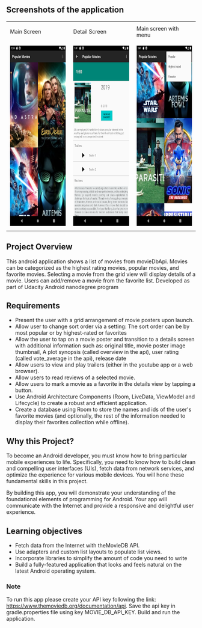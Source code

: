 ## Screenshots of the application

<table>
  <tr>
    <td style="padding:10px">Main Screen</td>
     <td style="padding:10px">Detail Screen</td>
     <td style="padding:10px">Main screen with menu</td>
  </tr>
  <tr>
    <td style="padding:10px"><img src="/screenshots/Screenshot_1593541479.png" width=270 height=480></td>
    <td style="padding:10px"><img src="/screenshots/Screenshot_1593542484.png" width=270 height=480></td>
    <td style="padding:10px"><img src="/screenshots/Screenshot_1593542507.png" width=270 height=480></td>
  </tr>
 </table>



## Project Overview
This android application shows a list of movies from movieDbApi. Movies can be categorized as the highest rating movies, popular movies, and favorite movies. Selecting a movie from the grid view will display details of a movie. Users can add/remove a movie from the favorite list. Developed as part of Udacity Android nanodegree program

## Requirements
- Present the user with a grid arrangement of movie posters upon launch.
- Allow user to change sort order via a setting:
The sort order can be by most popular or by highest-rated or favorites
- Allow the user to tap on a movie poster and transition to a details screen with additional information such as:
original title, movie poster image thumbnail, A plot synopsis (called overview in the api), user rating (called vote_average in the api), release date
- Allow users to view and play trailers (either in the youtube app or a web browser).
- Allow users to read reviews of a selected movie.
- Allow users to mark a movie as a favorite in the details view by tapping a button.
- Use Android Architecture Components (Room, LiveData, ViewModel and Lifecycle) to create a robust and efficient application.
- Create a database using Room to store the names and ids of the user's favorite movies (and optionally, the rest of the information needed to display their favorites collection while offline).

## Why this Project?
To become an Android developer, you must know how to bring particular mobile experiences to life. Specifically, you need to know how to build clean and compelling user interfaces (UIs), fetch data from network services, and optimize the experience for various mobile devices. You will hone these fundamental skills in this project.

By building this app, you will demonstrate your understanding of the foundational elements of programming for Android. Your app will communicate with the Internet and provide a responsive and delightful user experience. 

## Learning objectives
- Fetch data from the Internet with theMovieDB API.
- Use adapters and custom list layouts to populate list views.
- Incorporate libraries to simplify the amount of code you need to write
- Build a fully-featured application that looks and feels natural on the latest Android operating system.

### Note
To run this app please create your API key following the link: https://www.themoviedb.org/documentation/api. Save the api key in gradle.properties file using key MOVIE_DB_API_KEY. Build and run the application. 


